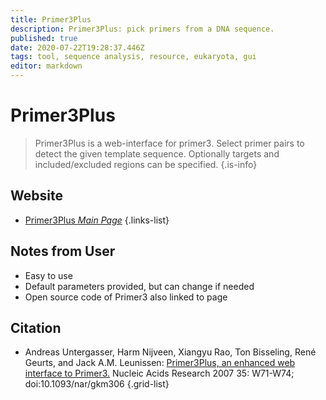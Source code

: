 ```yaml
---
title: Primer3Plus
description: Primer3Plus: pick primers from a DNA sequence.
published: true
date: 2020-07-22T19:28:37.446Z
tags: tool, sequence analysis, resource, eukaryota, gui
editor: markdown
---
```


# Primer3Plus

> Primer3Plus is a web-interface for primer3. Select primer pairs to detect the given template sequence. Optionally targets and included/excluded regions can be specified.
{.is-info}

 

## Website 

- [Primer3Plus *Main Page*](http://www.bioinformatics.nl/cgi-bin/primer3plus/primer3plus.cgi)
 {.links-list}

## Notes from User
- Easy to use 
- Default parameters provided, but can change if needed
- Open source code of Primer3 also linked to page
## Citation 

- Andreas Untergasser, Harm Nijveen, Xiangyu Rao, Ton Bisseling, René Geurts, and Jack A.M. Leunissen: [Primer3Plus, an enhanced web interface to Primer3.](https://academic.oup.com/nar/article/35/suppl_2/W71/2922185) Nucleic Acids Research 2007 35: W71-W74; doi:10.1093/nar/gkm306
{.grid-list}